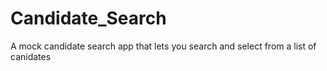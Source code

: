 # Candidate_Search
A mock candidate search app that lets you search and select from a list of canidates
